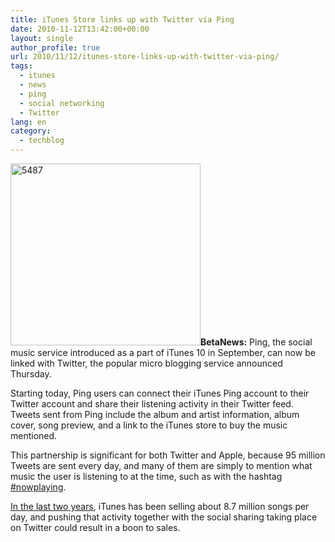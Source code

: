 ```yaml
---
title: iTunes Store links up with Twitter via Ping
date: 2010-11-12T13:42:00+00:00
layout: single
author_profile: true
url: 2010/11/12/itunes-store-links-up-with-twitter-via-ping/
tags:
  - itunes
  - news
  - ping
  - social networking
  - Twitter
lang: en
category: 
  - techblog
---
```

[<img title="5487" border="0" alt="5487" src="http://lh4.ggpht.com/_vaUVXcmC3OI/TN09KpAEZZI/AAAAAAAADIw/XwULne5iXCM/5487_thumb.jpg?imgmax=800" width="304" height="291" />](http://lh3.ggpht.com/_vaUVXcmC3OI/TN09IAT1v8I/AAAAAAAADIs/pgceqT64vJY/s1600-h/5487%5B3%5D.jpg)**BetaNews:** Ping, the social music service introduced as a part of iTunes 10 in September, can now be linked with Twitter, the popular micro blogging service announced Thursday.

Starting today, Ping users can connect their iTunes Ping account to their Twitter account and share their listening activity in their Twitter feed. Tweets sent from Ping include the album and artist information, album cover, song preview, and a link to the iTunes store to buy the music mentioned.

This partnership is significant for both Twitter and Apple, because 95 million Tweets are sent every day, and many of them are simply to mention what music the user is listening to at the time, such as with the hashtag [#nowplaying](http://twitter.com/#!/search/%23nowplaying).

[In the last two years](http://www.tgdaily.com/consumer-electronics-brief/48578-never-ending-itunes-sales-tally-hits-10-billion), iTunes has been selling about 8.7 million songs per day, and pushing that activity together with the social sharing taking place on Twitter could result in a boon to sales.